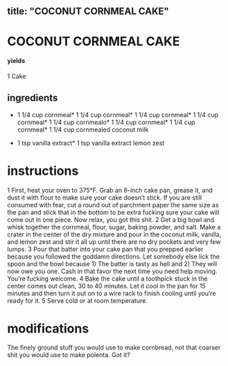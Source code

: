 

	
title: "COCONUT CORNMEAL CAKE"
---
# COCONUT CORNMEAL CAKE
#### yields
1 Cake
## ingredients
* 1 1/4 cup cornmeal* 1 1/4 cup cornmeal* 1 1/4 cup cornmeal* 1 1/4 cup cornmeal* 1 1/4 cup cornmealo* 1 1/4 cup cornmeal* 1 1/4 cup cornmeal* 1 1/4 cup cornmealed coconut milk

* 1 tsp vanilla extract* 1 tsp vanilla extract lemon zest


# instructions
1 First, heat your oven to 375°F. Grab an 8-inch cake pan, grease it, and dust it with flour to
make sure your cake doesn’t stick. If you are still consumed with fear, cut a round out of
parchment paper the same size as the pan and stick that in the bottom to be extra fucking sure
your cake will come out in one piece. Now relax, you got this shit.
2 Get a big bowl and whisk together the cornmeal, flour, sugar, baking powder, and salt.
Make a crater in the center of the dry mixture and pour in the coconut milk, vanilla, and lemon
zest and stir it all up until there are no dry pockets and very few lumps.
3 Pour that batter into your cake pan that you prepped earlier because you followed the
goddamn directions. Let somebody else lick the spoon and the bowl because 1) The batter is
tasty as hell and
2) They will now owe you one. Cash in that favor the next time you need help moving. You’re
fucking welcome.
4 Bake the cake until a toothpick stuck in the center comes out clean, 30 to 40 minutes. Let it
cool in the pan for 15 minutes and then turn it out on to a wire rack to finish cooling until
you’re ready for it.
5 Serve cold or at room temperature.

# modifications

The finely ground stuff you would use to make cornbread, not that coarser shit you would use to make polenta.
Got it?
	

